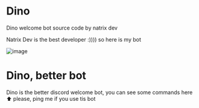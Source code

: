 # Dino
Dino welcome bot source code by natrix dev

Natrix Dev is the best developer :)))) so here is my bot 

![image](https://user-images.githubusercontent.com/88579983/147235787-cf9f37b3-cda6-4d3e-b85a-34a2fbae5cee.png)

# Dino, better bot
 Dino is the better discord welcome bot, you can see some commands here ⬆️ please, ping me if you use tis bot
